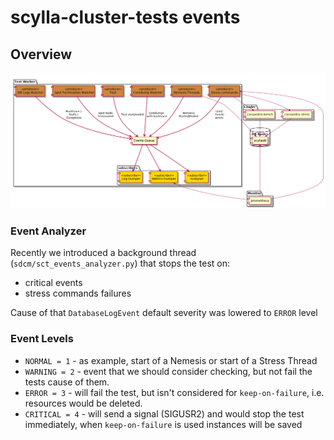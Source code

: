 # scylla-cluster-tests events

## Overview

![Overview](./sct_events.png?raw=true "Overview")

### Event Analyzer

Recently we introduced a background thread (`sdcm/sct_events_analyzer.py`) that stops the test on:
 * critical events
 * stress commands failures

Cause of that `DatabaseLogEvent` default severity was lowered to `ERROR` level

### Event Levels

* `NORMAL = 1` - as example, start of a Nemesis or start of a Stress Thread
* `WARNING = 2` - event that we should consider checking, but not fail the tests cause of them.
* `ERROR = 3` - will fail the test, but isn't considered for `keep-on-failure`, i.e. resources would be deleted.
* `CRITICAL = 4` - will send a signal (SIGUSR2) and would stop the test immediately, when `keep-on-failure` is used instances will be saved
